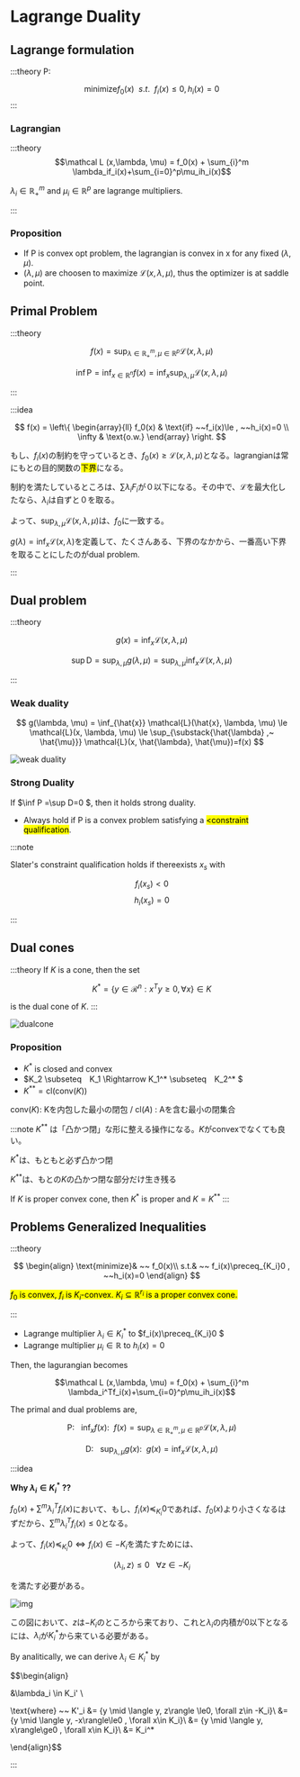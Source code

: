 # Lagrange Duality

## Lagrange formulation

:::theory
P:

$$\text{minimize} f_0(x) ~~ s.t. ~~ f_i(x)\le0, h_i(x) =0$$
:::

### Lagrangian

:::theory
$$\mathcal L (x,\lambda, \mu) = f_0(x) + \sum_{i}^m \lambda_if_i(x)+\sum_{i=0}^p\mu_ih_i(x)$$

$\lambda_i\in \mathbb R_+^m$ and $\mu_i\in \mathbb R^p$ are lagrange multipliers.

:::

### Proposition
* If P is convex opt problem, the lagrangian is convex in x for any fixed ($\lambda, \mu$).
* ($\lambda, \mu$) are choosen to maximize $\mathcal L (x,\lambda, \mu)$, thus the optimizer is at saddle point.

## Primal Problem

:::theory

$$f(x) = \sup_{\lambda\in \mathbb R_+^m, \mu\in \mathbb R^p} \mathcal L(x,\lambda, \mu)$$

$$\inf \text{P} = \inf_{x\in\mathbb R^n}f(x)=\inf_x\sup_{\lambda, \mu}\mathcal L(x,\lambda,\mu)$$

:::



:::idea

$$
f(x) = \left\{
\begin{array}{ll}
  f_0(x) & \text{if} ~~f_i(x)\le , ~~h_i(x)=0 \\
  \infty & \text{o.w.}
\end{array}
\right.
$$

もし、$f_i(x)$の制約を守っているとき、$f_0(x)\ge \mathcal L(x, \lambda, \mu)$となる。lagrangianは常にもとの目的関数の<mark>下界</mark>になる。

制約を満たしているところは、$\sum\lambda_iF_i$が０以下になる。その中で、$\mathcal L$を最大化したなら、$\lambda_i$は自ずと０を取る。

よって、$\sup_{\lambda, \mu}\mathcal L(x,\lambda,\mu)$は、$f_0$に一致する。

$g(\lambda)=\inf_x\mathcal L (x,\lambda)$を定義して、たくさんある、下界のなかから、一番高い下界を取ることにしたのがdual problem.

:::

## Dual problem

:::theory

$$g(x) = \inf_{x} \mathcal L(x,\lambda, \mu)$$

$$\sup \text{D} = \sup_{\lambda, \mu}g(\lambda, \mu)=\sup_{\lambda, \mu}\inf_x\mathcal L(x,\lambda,\mu)$$

:::

### Weak duality

$$
g(\lambda, \mu)
= \inf_{\hat{x}} \mathcal{L}(\hat{x}, \lambda, \mu)
\le \mathcal{L}(x, \lambda, \mu)
\le \sup_{\substack{\hat{\lambda} ,~ \hat{\mu}}} \mathcal{L}(x, \hat{\lambda}, \hat{\mu})=f(x)
$$

![weak duality](imgs/weak_duality.png)

### Strong Duality 

If $\inf P =\sup D=0 $, then it holds strong duality.

* Always hold if P is a convex problem satisfying a <mark><constraint qualification</mark>. 

:::note

Slater's constraint qualification holds if thereexists $x_s$ with

$$f_i(x_s)< 0$$
$$h_i(x_s)=0$$

:::

## Dual cones

:::theory
If $K$ is a cone, then the set

$$K^* =\{y\in\mathcal R^n : x^Ty\ge 0, \forall{x}\}\in K$$

is the dual cone of $K$.
:::

![dualcone](imgs/dualcone.jpg)

### Proposition

* $K^*$ is closed and convex
* $K_2 \subseteq　K_1 \Rightarrow  K_1^* \subseteq　K_2^* $
* $K^{**}=\text{cl}(\text{conv}(K))$

$\text{conv}(K)$: Kを内包した最小の閉包  /      $\text{cl}(A)$ : Aを含む最小の閉集合

:::note
$K^{**}$ は「凸かつ閉」な形に整える操作になる。$K$がconvexでなくても良い。

$K^{*}$は、もともと必ず凸かつ閉

$K^{**}$は、もとの$K$の凸かつ閉な部分だけ生き残る

If $K$ is proper convex cone, then $K^*$ is proper and $K=K^{**}$
:::

## Problems Generalized Inequalities

:::theory

$$
\begin{align}
\text{minimize}& ~~ f_0(x)\\
s.t.& ~~ f_i(x)\preceq_{K_i}0 , ~~h_i(x)=0
\end{align}
$$

<mark> $f_0$ is convex, $f_i$ is $K_i$-convex. $K_i \subseteq \mathbb R^{r_i}$ is a proper convex cone.</mark>


:::


* Lagrange multiplier $\lambda_i \in K_i^*$ to $f_i(x)\preceq_{K_i}0 $
* Lagrange multiplier $\mu_i\in\mathbb R$ to $h_i(x) =0$

Then, the lagurangian becomes

$$\mathcal L (x,\lambda, \mu) = f_0(x) + \sum_{i}^m \lambda_i^Tf_i(x)+\sum_{i=0}^p\mu_ih_i(x)$$

The primal and dual problems are,

$$\text{P: } ~~\inf_x f(x): ~~f(x) = \sup_{\lambda\in \mathbb R_+^m, \mu\in \mathbb R^p} \mathcal L(x,\lambda, \mu)$$

$$\text{D: } ~~\sup_{\lambda, \mu} g(x): ~~g(x) = \inf_{x} \mathcal L(x,\lambda, \mu)$$


:::idea

**Why $\lambda_i \in K_i^*$ ??**

$f_0(x)+\sum^m\lambda_i^Tf_i(x)$において、もし、$f_i(x)\preceq_{K_i}0$であれば、$f_0(x)$より小さくなるはずだから、$\sum^m\lambda_i^Tf_i(x)\le0$となる。

よって、$f_i(x)\preceq_{K_i}0\iff f_i(x)\in -K_i$を満たすためには、

$$ \langle\lambda_i, z\rangle\le 0 ~~~\forall z\in -K_i $$

を満たす必要がある。

![img](imgs/lambda_in_dualcone.jpg)

この図において、$z$は$-K_i$のところから来ており、これと$\lambda_i$の内積が0以下となるには、$\lambda_i$が$K_i^*$から来ている必要がある。


By analitically, we can derive $\lambda_i \in K_i^*$ by

$$\begin{align}

&\lambda_i \in K_i' \\

\text{where} ~~ K'_i &= \{y \mid  \langle y, z\rangle \le0, \forall z\in -K_i\}\\
&=\{y \mid  \langle y, -x\rangle\le0 , \forall x\in K_i\}\\
&= \{y \mid  \langle y, x\rangle\ge0 , \forall x\in K_i\}\\
&= K_i^*

\end{align}$$

:::


